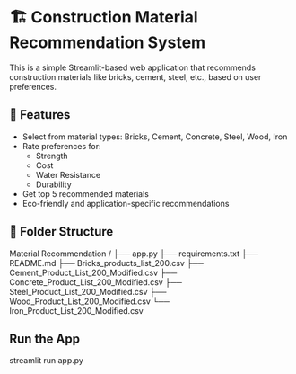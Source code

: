 # 🏗️ Construction Material Recommendation System

This is a simple Streamlit-based web application that recommends construction materials like bricks, cement, steel, etc., based on user preferences.

## 🚀 Features

- Select from material types: Bricks, Cement, Concrete, Steel, Wood, Iron
- Rate preferences for:
  - Strength
  - Cost
  - Water Resistance
  - Durability
- Get top 5 recommended materials
- Eco-friendly and application-specific recommendations



## 📁 Folder Structure

Material Recommendation /
├── app.py
├── requirements.txt
├── README.md
├── Bricks_products_list_200.csv
├── Cement_Product_List_200_Modified.csv
├── Concrete_Product_List_200_Modified.csv
├── Steel_Product_List_200_Modified.csv
├── Wood_Product_List_200_Modified.csv
└── Iron_Product_List_200_Modified.csv

## Run the App

streamlit run app.py
